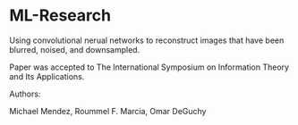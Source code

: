 # ML-Research
Using convolutional nerual networks to reconstruct images that have been blurred, noised, and downsampled.

Paper was accepted to The International Symposium on Information Theory and Its Applications.

Authors:

Michael Mendez, Roummel F. Marcia, Omar DeGuchy
